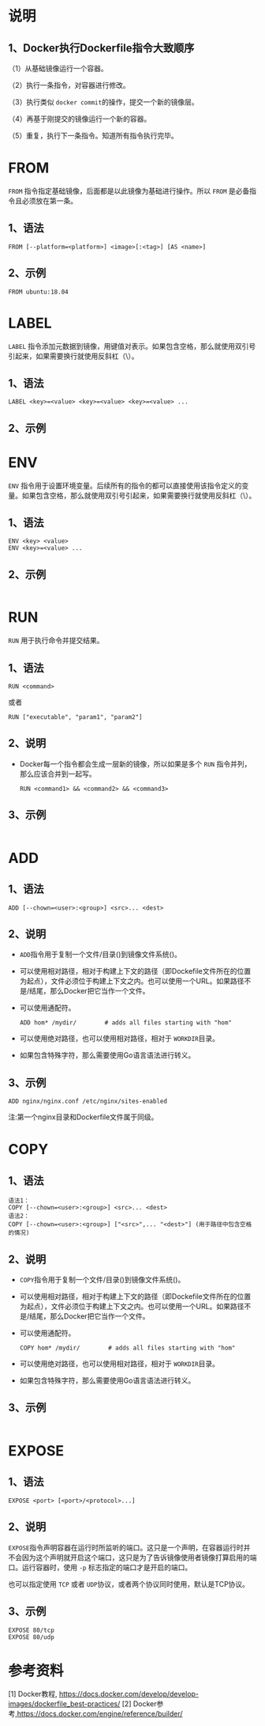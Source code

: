 # 说明

## 1、Docker执行Dockerfile指令大致顺序

（1）从基础镜像运行一个容器。

（2）执行一条指令，对容器进行修改。

（3）执行类似 `docker commit`的操作，提交一个新的镜像层。

（4）再基于刚提交的镜像运行一个新的容器。

（5）重复，执行下一条指令。知道所有指令执行完毕。

# FROM

 `FROM` 指令指定基础镜像，后面都是以此镜像为基础进行操作。所以 `FROM` 是必备指令且必须放在第一条。

## 1、语法

```
FROM [--platform=<platform>] <image>[:<tag>] [AS <name>]
```

## 2、示例

```
FROM ubuntu:18.04
```

# LABEL

`LABEL` 指令添加元数据到镜像，用键值对表示。如果包含空格，那么就使用双引号引起来，如果需要换行就使用反斜杠（\）。

## 1、语法

```
LABEL <key>=<value> <key>=<value> <key>=<value> ...
```

## 2、示例

# ENV

`ENV` 指令用于设置环境变量。后续所有的指令的都可以直接使用该指令定义的变量。如果包含空格，那么就使用双引号引起来，如果需要换行就使用反斜杠（\）。

## 1、语法

```
ENV <key> <value>
ENV <key>=<value> ...
```

## 2、示例

```

```

# RUN

`RUN` 用于执行命令并提交结果。

## 1、语法

```
RUN <command>
```

或者

```
RUN ["executable", "param1", "param2"]
```

## 2、说明

- Docker每一个指令都会生成一层新的镜像，所以如果是多个  `RUN`  指令并列，那么应该合并到一起写。

  ```
  RUN <command1> && <command2> && <command3>
  ```

## 3、示例

```

```

# ADD

## 1、语法

```
ADD [--chown=<user>:<group>] <src>... <dest>
```

## 2、说明

- `ADD`指令用于复制一个文件/目录(<src>)到镜像文件系统(<dest>)。

- <src>可以使用相对路径，相对于构建上下文的路径（即Dockefile文件所在的位置为起点），文件必须位于构建上下文之内。也可以使用一个URL。如果路径不是/结尾，那么Docker把它当作一个文件。

- 可以使用通配符。

  ```
  ADD hom* /mydir/        # adds all files starting with "hom"
  ```

- <dest>可以使用绝对路径，也可以使用相对路径，相对于 `WORKDIR`目录。
- 如果包含特殊字符，那么需要使用Go语言语法进行转义。

## 3、示例

```
ADD nginx/nginx.conf /etc/nginx/sites-enabled
```

注:第一个nginx目录和Dockerfile文件属于同级。

# COPY

## 1、语法

```
语法1：
COPY [--chown=<user>:<group>] <src>... <dest>
语法2：
COPY [--chown=<user>:<group>] ["<src>",... "<dest>"] (用于路径中包含空格的情况)
```

## 2、说明

- `COPY`指令用于复制一个文件/目录(<src>)到镜像文件系统(<dest>)。

- <src>可以使用相对路径，相对于构建上下文的路径（即Dockefile文件所在的位置为起点），文件必须位于构建上下文之内。也可以使用一个URL。如果路径不是/结尾，那么Docker把它当作一个文件。

- 可以使用通配符。

  ```
  COPY hom* /mydir/        # adds all files starting with "hom"
  ```

- <dest>可以使用绝对路径，也可以使用相对路径，相对于 `WORKDIR`目录。
- 如果包含特殊字符，那么需要使用Go语言语法进行转义。

## 3、示例

```

```

# EXPOSE

## 1、语法

```
EXPOSE <port> [<port>/<protocol>...]
```

## 2、说明

`EXPOSE`指令声明容器在运行时所监听的端口。这只是一个声明，在容器运行时并不会因为这个声明就开启这个端口，这只是为了告诉镜像使用者镜像打算启用的端口。运行容器时，使用 `-p` 标志指定的端口才是开启的端口。

也可以指定使用 `TCP`  或者 `UDP`协议，或者两个协议同时使用，默认是TCP协议。

## 3、示例

```
EXPOSE 80/tcp
EXPOSE 80/udp
```

# 参考资料

[1] Docker教程, https://docs.docker.com/develop/develop-images/dockerfile_best-practices/
[2] Docker参考,https://docs.docker.com/engine/reference/builder/

